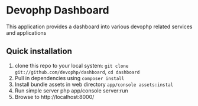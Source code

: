 # Devophp Dashboard

This application provides a dashboard into various devophp related services and applications

## Quick installation

1) clone this repo to your local system: `git clone git://github.com/devophp/dashboard`, `cd dashboard`
2) Pull in dependencies using `composer install`
3) Install bundle assets in web directory `app/console assets:instal`
4) Run simple server php app/console server:run
5) Browse to http://localhost:8000/

